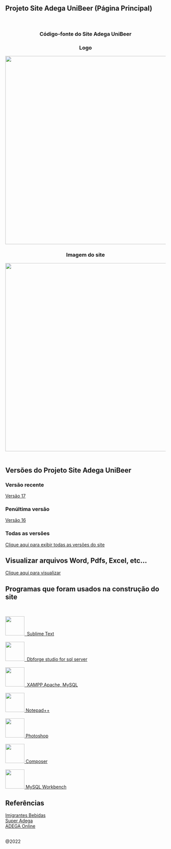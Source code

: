 
## Projeto Site Adega UniBeer (Página Principal)
<br/>
<center>
<div align="center">
<h3> Código-fonte do Site Adega UniBeer </h3>
<h3> Logo </h3>

<img src="https://adegaunibeer.caiorodriguesportfolios.com.br/unibeerlogo.png" width="590px" />
<br/>
<h3> Imagem do site </h3>
<img src="https://adegaunibeer.caiorodriguesportfolios.com.br/imagem_site.png" width="590px" /> 
</center>
</div>
<br/>

## Versões do Projeto Site Adega UniBeer 

### Versão recente
[Versão 17](https://github.com/caiorodrigues2804/PROJETO_SITE_Adega_UniBeer/tree/v_17)

### Penúltima versão
[Versão 16](https://github.com/caiorodrigues2804/PROJETO_SITE_Adega_UniBeer/tree/v_16)

### Todas as versões
[Clique aqui para exibir todas as versões do site](https://github.com/caiorodrigues2804/Projeto_Site_Adega_UniBeer/tree/versoes)<br/>

## Visualizar arquivos Word, Pdfs, Excel, etc...
[Clique aqui para visualizar](https://github.com/caiorodrigues2804/Projeto_Site_Adega_UniBeer/tree/arquivos)<br/>


## Programas que foram usados na construção do site
<br/>

<a href="https://www.sublimetext.com/"><img src="https://encrypted-tbn0.gstatic.com/images?q=tbn:ANd9GcQ8c6pwZVhVIQAGSQuFEfTd9z_02njDpEKvDXwuTNrQ67tHVPXgAXmZOtsiicNljuML4kM&usqp=CAU" style="display:inline"  width="60px">&nbsp; Sublime Text</a>
<br/><br/>
<a href="https://www.devart.com/dbforge/sql/studio/"><img src="https://encrypted-tbn0.gstatic.com/images?q=tbn:ANd9GcTDCuWn5BhpwH6v8SYAi9Qxdmc9HXYX5oZ_O6nzljJIYHmoI5tDCZBtLyJE_6YTzJgnq50&usqp=CAU" width="60px">&nbsp; Dbforge studio for sql server</a>
<br/><br/>
<a href="https://www.apachefriends.org/pt_br/index.html"><img src="https://upload.wikimedia.org/wikipedia/en/thumb/7/78/XAMPP_logo.svg/1200px-XAMPP_logo.svg.png" width="60px">&nbsp; XAMPP,Apache, MySQL</a>
<br/><br/>
<a href="https://notepad-plus-plus.org/downloads/"><img src="https://img.utdstc.com/icon/f89/6ae/f896aebe4551c1998fc00e2818180432803a952a418e30f2b21b647fde3cf836:200" width="60px">&nbsp;Notepad++</a>
<br/><br/>
<a href="https://www.adobe.com/br/products/photoshop.html"><img src="https://encrypted-tbn0.gstatic.com/images?q=tbn:ANd9GcSdt6J8Ct_fGtRJLWFiRRwJ6b7JghBNjbV5BQ&usqp=CAU" width="60px">&nbsp;Photoshop</a>
<br/><br/>
<a href="https://getcomposer.org"><img src="http://magenteiro.com/blog/wp-content/uploads/2017/07/Logo-composer-transparent.png" width="60px">&nbsp;Composer</a>
<br/><br/>
<a href="https://www.mysql.com/products/workbench/"><img src="https://pbs.twimg.com/profile_images/621577553376100352/lvR3kClO_400x400.png" width="60px">&nbsp;MySQL Workbench</a>

## Referências

[Imigrantes Bebidas](https://www.imigrantesbebidas.com.br/) <br/>
[Super Adega](https://www.superadega.com.br/) <br/>
[ADEGA Online](https://www.adegaonline.com.br/) 

<br/>
@2022




